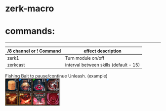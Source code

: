 # zerk-macro
# commands:


------
/8 channel or ! Command | effect description
--- | ---
zerk1 | Turn module on/off
zerkcast | interval between skills (default - 15)
 

Fishing Bait to pause/continue Unleash. 
(example)
![alt text](https://raw.githubusercontent.com/KKonaW/zerk-macro/master/11.png)

